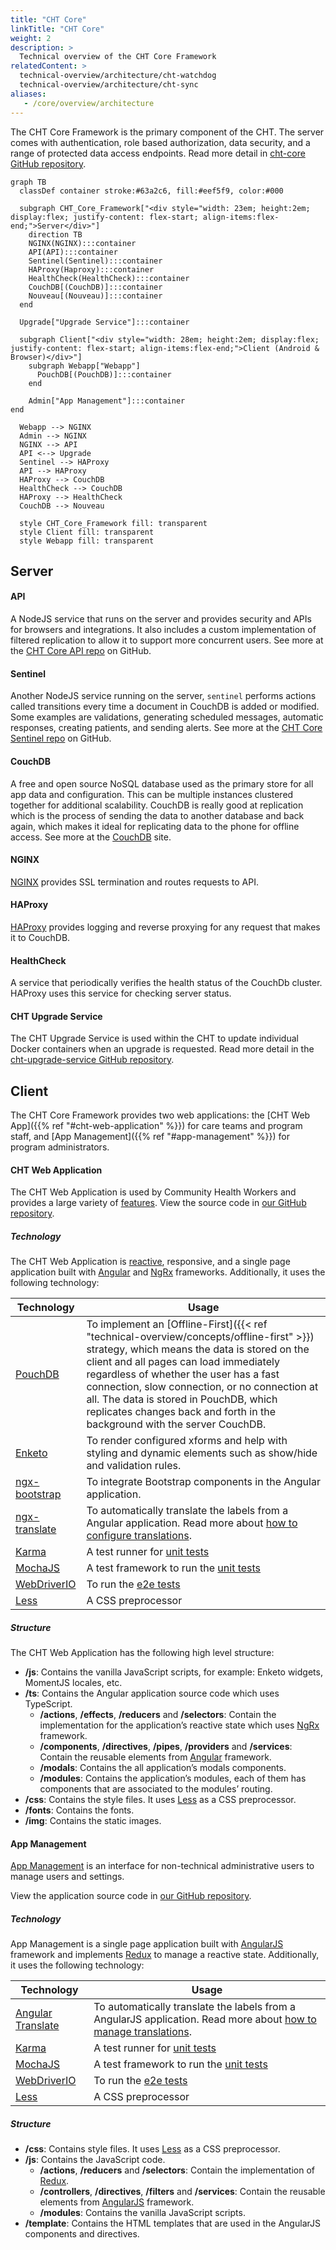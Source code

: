```yaml
---
title: "CHT Core"
linkTitle: "CHT Core"
weight: 2
description: >
  Technical overview of the CHT Core Framework
relatedContent: >  
  technical-overview/architecture/cht-watchdog
  technical-overview/architecture/cht-sync
aliases:
   - /core/overview/architecture
---
```


The CHT Core Framework is the primary component of the CHT. The server comes with authentication, role based authorization, data security, and a range of protected data access endpoints. Read more detail in [cht-core GitHub repository](https://github.com/medic/cht-core).

```mermaid
graph TB
  classDef container stroke:#63a2c6, fill:#eef5f9, color:#000
  
  subgraph CHT_Core_Framework["<div style="width: 23em; height:2em; display:flex; justify-content: flex-start; align-items:flex-end;">Server</div>"]
    direction TB
    NGINX(NGINX):::container
    API(API):::container
    Sentinel(Sentinel):::container
    HAProxy(Haproxy):::container
    HealthCheck(HealthCheck):::container
    CouchDB[(CouchDB)]:::container
    Nouveau[(Nouveau)]:::container
  end

  Upgrade["Upgrade Service"]:::container

  subgraph Client["<div style="width: 28em; height:2em; display:flex; justify-content: flex-start; align-items:flex-end;">Client (Android & Browser)</div>"]
    subgraph Webapp["Webapp"]
      PouchDB[(PouchDB)]:::container
    end

    Admin["App Management"]:::container
end
  
  Webapp --> NGINX
  Admin --> NGINX
  NGINX --> API
  API <--> Upgrade
  Sentinel --> HAProxy
  API --> HAProxy
  HAProxy --> CouchDB
  HealthCheck --> CouchDB
  HAProxy --> HealthCheck
  CouchDB --> Nouveau

  style CHT_Core_Framework fill: transparent
  style Client fill: transparent
  style Webapp fill: transparent
```

## Server

#### API

A NodeJS service that runs on the server and provides security and APIs for browsers and integrations. It also includes a custom implementation of filtered replication to allow it to support more concurrent users. See more at the [CHT Core API repo](https://github.com/medic/cht-core/tree/master/api) on GitHub.

#### Sentinel

Another NodeJS service running on the server, `sentinel` performs actions called transitions every time a document in CouchDB is added or modified. Some examples are validations, generating scheduled messages, automatic responses, creating patients, and sending alerts. See more at the [CHT Core Sentinel repo](https://github.com/medic/cht-core/tree/master/sentinel) on GitHub.

#### CouchDB

A free and open source NoSQL database used as the primary store for all app data and configuration. This can be multiple instances clustered together for additional scalability. CouchDB is really good at replication which is the process of sending the data to another database and back again, which makes it ideal for replicating data to the phone for offline access. See more at the [CouchDB](http://couchdb.apache.org) site.

#### NGINX

[NGINX](https://www.nginx.com/) provides SSL termination and routes requests to API.

#### HAProxy

[HAProxy](https://www.haproxy.com/) provides logging and reverse proxying for any request that makes it to CouchDB.

#### HealthCheck

A service that periodically verifies the health status of the CouchDb cluster. HAProxy uses this service for checking server status. 

#### CHT Upgrade Service

The CHT Upgrade Service is used within the CHT to update individual Docker containers when an upgrade is requested. Read more detail in the [cht-upgrade-service GitHub repository](https://github.com/medic/cht-upgrade-service/).

## Client

The CHT Core Framework provides two web applications: the [CHT Web App]({{% ref "#cht-web-application" %}}) for care teams and program staff, and [App Management]({{% ref "#app-management" %}}) for program administrators.

#### CHT Web Application

The CHT Web Application is used by Community Health Workers and provides a large variety of [features](https://docs.communityhealthtoolkit.org/apps/features/). View the source code in [our GitHub repository](https://github.com/medic/cht-core/tree/master/webapp).

##### Technology

The CHT Web Application is [reactive](https://angular.io/guide/rx-library), responsive, and a single page application built with [Angular](https://angular.io/) and [NgRx](https://ngrx.io) frameworks. Additionally, it uses the following technology:

| Technology                                                       | Usage                                                                                                                                                                                                                                                                                                                                                                                       |
|------------------------------------------------------------------|---------------------------------------------------------------------------------------------------------------------------------------------------------------------------------------------------------------------------------------------------------------------------------------------------------------------------------------------------------------------------------------------|
| [PouchDB](https://pouchdb.com)                                   | To implement an [Offline-First]({{< ref "technical-overview/concepts/offline-first" >}}) strategy, which means the data is stored on the client and all pages can load immediately regardless of whether the user has a fast connection, slow connection, or no connection at all. The data is stored in PouchDB, which replicates changes back and forth in the background with the server CouchDB. |
| [Enketo](https://enketo.org)                                     | To render configured xforms and help with styling and dynamic elements such as show/hide and validation rules.                                                                                                                                                                                                                                                                              | |
| [ngx-bootstrap](https://github.com/valor-software/ngx-bootstrap) | To integrate Bootstrap components in the Angular application.                                                                                                                                                                                                                                                                                                                               |
| [ngx-translate](https://github.com/ngx-translate/core)           | To automatically translate the labels from a Angular application. Read more about [how to configure translations](https://docs.communityhealthtoolkit.org/apps/reference/translations/).                                                                                                                                                                                                    |
| [Karma](https://github.com/karma-runner/karma)                   | A test runner for [unit tests](https://github.com/medic/cht-core/tree/master/webapp/tests)                                                                                                                                                                                                                                                                                                  |
| [MochaJS](https://mochajs.org/)                                  | A test framework to run the [unit tests](https://github.com/medic/cht-core/tree/master/webapp/tests)                                                                                                                                                                                                                                                                                        |
| [WebDriverIO](https://webdriver.io/)                             | To run the [e2e tests](https://github.com/medic/cht-core/tree/master/tests/e2e)                                                                                                                                                                                                                                                                                                             |
| [Less](http://lesscss.org/)                                      | A CSS preprocessor                                                                                                                                                                                                                                                                                                                                                                          |
##### Structure

The CHT Web Application has the following high level structure:

- **/js**: Contains the vanilla JavaScript scripts, for example: Enketo widgets, MomentJS locales, etc.
- **/ts**: Contains the Angular application source code which uses TypeScript.
  - **/actions**, **/effects**, **/reducers** and **/selectors**: Contain the implementation for the application’s reactive state which uses [NgRx](https://ngrx.io) framework.
  - **/components**, **/directives**, **/pipes**, **/providers** and **/services**: Contain the reusable elements from [Angular](https://angular.io/) framework.
  - **/modals**: Contains the all application’s modals components.
  - **/modules**: Contains the application’s modules, each of them has components that are associated to the modules’ routing.
- **/css**:  Contains the style files. It uses [Less](http://lesscss.org/) as a CSS preprocessor.
- **/fonts**: Contains the fonts.
- **/img**: Contains the static images.

#### App Management
[App Management](https://docs.communityhealthtoolkit.org/apps/features/admin/) is an interface for non-technical administrative users to manage users and settings.

View the application source code in [our GitHub repository](https://github.com/medic/cht-core/tree/master/admin).

##### Technology
App Management is a single page application built with [AngularJS](https://angularjs.org) framework and implements [Redux](https://github.com/reduxjs/redux) to manage a reactive state. Additionally, it uses the following technology:

| Technology                                                                  | Usage                                                                                                                                                                                   |
|-----------------------------------------------------------------------------| --------------------------------------------------------------------------------------------------------------------------------------------------------------------------------------- |
| [Angular Translate](https://github.com/angular-translate/angular-translate) | To automatically translate the labels from a AngularJS application. Read more about [how to manage translations](https://docs.communityhealthtoolkit.org/apps/reference/translations/). |
| [Karma](https://github.com/karma-runner/karma)                              | A test runner for [unit tests](https://github.com/medic/cht-core/tree/master/admin/tests)                                                                                               |
| [MochaJS](https://mochajs.org/)                                             | A test framework to run the [unit tests](https://github.com/medic/cht-core/tree/master/admin/tests)                                                                                     |
| [WebDriverIO](https://webdriver.io/)                                        | To run the [e2e tests](https://github.com/medic/cht-core/tree/master/tests/e2e)                                                                                                         |
| [Less](http://lesscss.org/)                                                 | A CSS preprocessor                                                                                                                                                                      |

##### Structure
- **/css**: Contains style files. It uses [Less](http://lesscss.org/) as a CSS preprocessor.
- **/js**: Contains the JavaScript code.
  - **/actions**, **/reducers** and **/selectors**: Contain the implementation of [Redux](https://github.com/reduxjs/redux).
  - **/controllers**, **/directives**, **/filters** and **/services**: Contain the reusable elements from [AngularJS](https://angularjs.org) framework.
  - **/modules**: Contains the vanilla JavaScript scripts.
- **/template**: Contains the HTML templates that are used in the AngularJS components and directives.

